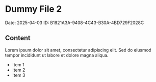 # Dummy File 2

Date: 2025-04-03
ID: B1821A3A-9408-4C43-B30A-4BD729F2028C

## Content

Lorem ipsum dolor sit amet, consectetur adipiscing elit.
Sed do eiusmod tempor incididunt ut labore et dolore magna aliqua.

* Item 1
* Item 2
* Item 3
